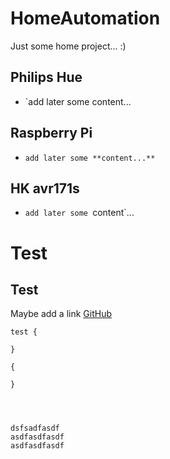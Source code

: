 # HomeAutomation

Just some home project... :)


## Philips Hue

- `add later some content...


## Raspberry Pi

- `add later some **content...**`


## HK avr171s

- `add later some `content`...

# Test
## Test

Maybe add a link [GitHub](https://github.com/dannyvanlierop/HomeAutomation)

    test {

    }

    {

    }

    
    
    
    dsfsadfasdf
    asdfasdfasdf
    asdfasdfasdf
    
    